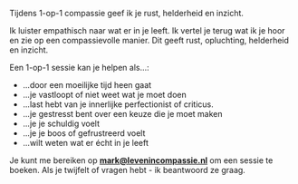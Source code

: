 Tijdens 1-op-1 compassie geef ik je rust, helderheid en inzicht.

Ik luister empathisch naar wat er in je leeft. Ik vertel je terug wat ik je hoor en zie op een compassievolle manier. Dit geeft rust, opluchting, helderheid en inzicht.

Een 1-op-1 sessie kan je helpen als...:

* ...door een moeilijke tijd heen gaat
* ...je vastloopt of niet weet wat je moet doen
* ...last hebt van je innerlijke perfectionist of criticus.
* ...je gestresst bent over een keuze die je moet maken
* ...je je schuldig voelt
* ...je je boos of gefrustreerd voelt
* ...wilt weten wat er écht in je leeft

Je kunt me bereiken op **mark@levenincompassie.nl** om een sessie te boeken. 
Als je twijfelt of vragen hebt - ik beantwoord ze graag.